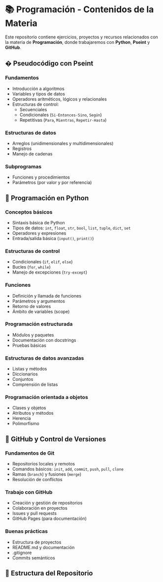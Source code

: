 # 📚 Programación - Contenidos de la Materia

Este repositorio contiene ejercicios, proyectos y recursos relacionados con la materia de **Programación**, donde trabajaremos con **Python**, **Pseint** y **GitHub**.

## � Pseudocódigo con Pseint

### Fundamentos
- Introducción a algoritmos
- Variables y tipos de datos
- Operadores aritméticos, lógicos y relacionales
- Estructuras de control:
  - Secuenciales
  - Condicionales (`Si-Entonces-Sino`, `Según`)
  - Repetitivas (`Para`, `Mientras`, `Repetir-Hasta`)

### Estructuras de datos
- Arreglos (unidimensionales y multidimensionales)
- Registros
- Manejo de cadenas

### Subprogramas
- Funciones y procedimientos
- Parámetros (por valor y por referencia)

## 🐍 Programación en Python

### Conceptos básicos
- Sintaxis básica de Python
- Tipos de datos: `int`, `float`, `str`, `bool`, `list`, `tuple`, `dict`, `set`
- Operadores y expresiones
- Entrada/salida básica (`input()`, `print()`)

### Estructuras de control
- Condicionales (`if`, `elif`, `else`)
- Bucles (`for`, `while`)
- Manejo de excepciones (`try-except`)

### Funciones
- Definición y llamada de funciones
- Parámetros y argumentos
- Retorno de valores
- Ámbito de variables (scope)

### Programación estructurada
- Módulos y paquetes
- Documentación con docstrings
- Pruebas básicas

### Estructuras de datos avanzadas
- Listas y métodos
- Diccionarios
- Conjuntos
- Comprensión de listas

### Programación orientada a objetos
- Clases y objetos
- Atributos y métodos
- Herencia
- Polimorfismo

## 🐙 GitHub y Control de Versiones

### Fundamentos de Git
- Repositorios locales y remotos
- Comandos básicos: `init`, `add`, `commit`, `push`, `pull`, `clone`
- Ramas (`branch`) y fusiones (`merge`)
- Resolución de conflictos

### Trabajo con GitHub
- Creación y gestión de repositorios
- Colaboración en proyectos
- Issues y pull requests
- GitHub Pages (para documentación)

### Buenas prácticas
- Estructura de proyectos
- README.md y documentación
- .gitignore
- Commits semánticos

## 📂 Estructura del Repositorio